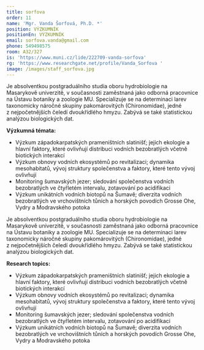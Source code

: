 ```yaml
---
title: sorfova
order: 11
name: 'Mgr. Vanda Šorfová, Ph.D. *'
position: VÝZKUMNÍK
positionEn: VÝZKUMNÍK
email: sorfova.vanda@gmail.com
phone: 549498575
room: A32/327
is: 'https://www.muni.cz/lide/222709-vanda-sorfova'
rg: 'https://www.researchgate.net/profile/Vanda_Sorfova '
image: /images/staff_sorfova.jpg
---
```

<div class="cz">


Je absolventkou postgraduálního studia oboru hydrobiologie na Masarykově univerzitě, v současnosti
 zaměstnaná jako odborná pracovnice na Ústavu botaniky a zoologie MU. Specializuje se na
 determinaci larev taxonomicky náročné skupiny pakomárovitých (Chironomidae), jedné
 z nejpočetnějších čeledí dvoukřídlého hmyzu. Zabývá se také statistickou analýzou biologických dat.

**Výzkumná témata:**

* Výzkum západokarpatských prameništních slatinišť; jejich ekologie a hlavní faktory, které
  ovlivňují distribuci vodních bezobratlých včetně biotických interakcí
* Výzkum obnovy vodních ekosystémů po revitalizaci; dynamika mesohabitatů, vývoj struktury
  společenstva a faktory, které tento vývoj ovlivňují
* Monitoring šumavských jezer; sledování společenstva vodních bezobratlých ve čtyřletém
  intervalu, zotavování po acidifikaci
* Výzkum unikátních vodních biotopů na Šumavě; diverzita vodních bezobratlých ve vrchovištních tůních a horských povodích Grosse Ohe, Vydry a Modravského potoka

</div>

<div class="en">


Je absolventkou postgraduálního studia oboru hydrobiologie na Masarykově univerzitě, v současnosti
 zaměstnaná jako odborná pracovnice na Ústavu botaniky a zoologie MU. Specializuje se na
 determinaci larev taxonomicky náročné skupiny pakomárovitých (Chironomidae), jedné
 z nejpočetnějších čeledí dvoukřídlého hmyzu. Zabývá se také statistickou analýzou biologických dat.

**Research topics:**

* Výzkum západokarpatských prameništních slatinišť; jejich ekologie a hlavní faktory, které
  ovlivňují distribuci vodních bezobratlých včetně biotických interakcí
* Výzkum obnovy vodních ekosystémů po revitalizaci; dynamika mesohabitatů, vývoj struktury
  společenstva a faktory, které tento vývoj ovlivňují
* Monitoring šumavských jezer; sledování společenstva vodních bezobratlých ve čtyřletém
  intervalu, zotavování po acidifikaci
* Výzkum unikátních vodních biotopů na Šumavě; diverzita vodních bezobratlých ve
      vrchovištních tůních a horských povodích Grosse Ohe, Vydry a Modravského potoka

</div>
